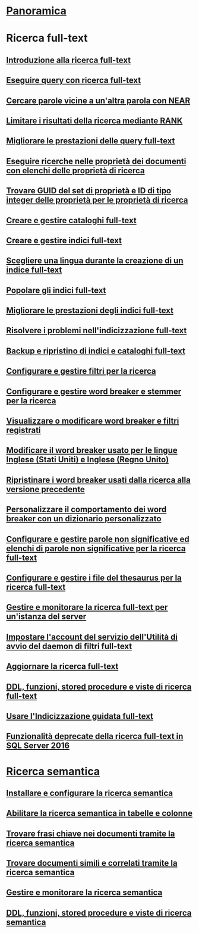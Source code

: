 

# [Panoramica](full-text-search.md)



# Ricerca full-text


## [Introduzione alla ricerca full-text](get-started-with-full-text-search.md)  


## [Eseguire query con ricerca full-text](query-with-full-text-search.md)  


## [Cercare parole vicine a un'altra parola con NEAR](search-for-words-close-to-another-word-with-near.md)  


## [Limitare i risultati della ricerca mediante RANK](limit-search-results-with-rank.md)  


## [Migliorare le prestazioni delle query full-text](improve-the-performance-of-full-text-queries.md)  


## [Eseguire ricerche nelle proprietà dei documenti con elenchi delle proprietà di ricerca](search-document-properties-with-search-property-lists.md)  


## [Trovare GUID del set di proprietà e ID di tipo integer delle proprietà per le proprietà di ricerca](find-property-set-guids-and-property-integer-ids-for-search-properties.md)  


## [Creare e gestire cataloghi full-text](create-and-manage-full-text-catalogs.md)  


## [Creare e gestire indici full-text](create-and-manage-full-text-indexes.md)  


## [Scegliere una lingua durante la creazione di un indice full-text](choose-a-language-when-creating-a-full-text-index.md)  


## [Popolare gli indici full-text](populate-full-text-indexes.md)  


## [Migliorare le prestazioni degli indici full-text](improve-the-performance-of-full-text-indexes.md)  


## [Risolvere i problemi nell'indicizzazione full-text](troubleshoot-full-text-indexing.md)  


## [Backup e ripristino di indici e cataloghi full-text](back-up-and-restore-full-text-catalogs-and-indexes.md)  


## [Configurare e gestire filtri per la ricerca](configure-and-manage-filters-for-search.md)  


## [Configurare e gestire word breaker e stemmer per la ricerca](configure-and-manage-word-breakers-and-stemmers-for-search.md)  


## [Visualizzare o modificare word breaker e filtri registrati](view-or-change-registered-filters-and-word-breakers.md)  


## [Modificare il word breaker usato per le lingue Inglese (Stati Uniti) e Inglese (Regno Unito)](change-the-word-breaker-used-for-us-english-and-uk-english.md)  


## [Ripristinare i word breaker usati dalla ricerca alla versione precedente](revert-the-word-breakers-used-by-search-to-the-previous-version.md)  


## [Personalizzare il comportamento dei word breaker con un dizionario personalizzato](customize-the-behavior-of-word-breakers-with-a-custom-dictionary.md)  


## [Configurare e gestire parole non significative ed elenchi di parole non significative per la ricerca full-text](configure-and-manage-stopwords-and-stoplists-for-full-text-search.md)  


## [Configurare e gestire i file del thesaurus per la ricerca full-text](configure-and-manage-thesaurus-files-for-full-text-search.md)  


## [Gestire e monitorare la ricerca full-text per un'istanza del server](manage-and-monitor-full-text-search-for-a-server-instance.md)  


## [Impostare l'account del servizio dell'Utilità di avvio del daemon di filtri full-text](set-the-service-account-for-the-full-text-filter-daemon-launcher.md)  


## [Aggiornare la ricerca full-text](upgrade-full-text-search.md)  


## [DDL, funzioni, stored procedure e viste di ricerca full-text](full-text-search-ddl-functions-stored-procedures-and-views.md)  


## [Usare l'Indicizzazione guidata full-text](use-the-full-text-indexing-wizard.md)  


## [Funzionalità deprecate della ricerca full-text in SQL Server 2016](deprecated-full-text-search-features-in-sql-server-2016.md)  



# [Ricerca semantica](semantic-search-sql-server.md)  


## [Installare e configurare la ricerca semantica](install-and-configure-semantic-search.md)  


## [Abilitare la ricerca semantica in tabelle e colonne](enable-semantic-search-on-tables-and-columns.md)  


## [Trovare frasi chiave nei documenti tramite la ricerca semantica](find-key-phrases-in-documents-with-semantic-search.md)  


## [Trovare documenti simili e correlati tramite la ricerca semantica](find-similar-and-related-documents-with-semantic-search.md)  


## [Gestire e monitorare la ricerca semantica](manage-and-monitor-semantic-search.md)  


## [DDL, funzioni, stored procedure e viste di ricerca semantica](semantic-search-ddl-functions-stored-procedures-and-views.md)  
